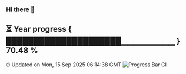 ### Hi there 👋
⏳ Year progress { █████████████████████▁▁▁▁▁▁▁▁▁ } 70.48 %
---
⏰ Updated on Mon, 15 Sep 2025 06:14:38 GMT
![Progress Bar CI](https://github.com/Moyi321/Moyi321/workflows/Progress%20Bar%20CI/badge.svg)

